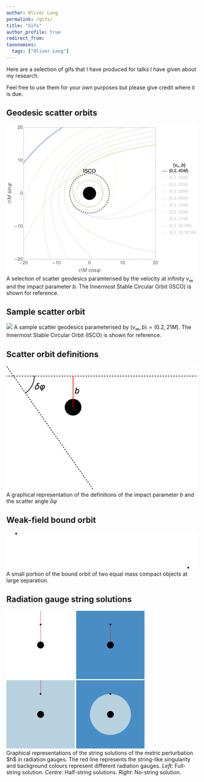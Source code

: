 ```yaml
---
author: Oliver Long
permalink: /gifs/
title: "Gifs"
author_profile: true
redirect_from: 
taxonomies:
  tags: ["Oliver Long"]
---
```


Here are a selection of gifs that I have produced for talks I have given about my research. 

Feel free to use them for your own purposes but please give credit where it is due.

Geodesic scatter orbits
-----

![](/images/ScatterOrbits.gif)
A selection of scatter geodesics paramterised by the velocity at infinity $v_\infty$ and the impact parameter $b$. The Innermost Stable Circular Orbit (ISCO) is shown for reference.

Sample scatter orbit
-----

![](/images/ScatterPaper.gif)
A sample scatter geodesics parameterised by $(v_\infty,b)=(0.2,21M)$. The Innermost Stable Circular Orbit (ISCO) is shown for reference.

Scatter orbit definitions
-----

![](/images/ImpactParamScattAngleDef.gif)
A graphical representation of the definitions of the impact parameter $b$ and the scatter angle $\delta\varphi$

Weak-field bound orbit
-----

![](/images/PNPMOrbit.gif)
A small portion of the bound orbit of two equal mass compact objects at large separation.


Radiation gauge string solutions
-----

<img src="/images/String.gif" width="180"/>
<img src="/images/HalfStringIn.gif" width="180"/>
<img src="/images/HalfStringOut.gif" width="180"/>
<img src="/images/NoString.gif" width="180"/>
<br>Graphical representations of the string solutions of the metric perturbation $h$ in radiation gauges. The red line represents the string-like singularity and background colours represent different radiation gauges. <em>Left</em>: Full-string solution. <em>Centre</em>: Half-string solutions. <em>Right</em>: No-string solution.